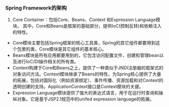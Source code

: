 ### Spring Framework的架构
1. Core Container：包括Core、Beans、Context 和Expression Language模块。
其中，Core和Beans是框架的基础部分，提供IoC(控制反转)和依赖注入的特性。
* Core模块主要包括Spring框架的核心工具类，Spring的其它组件都要用到这个包里的类，Core模块是其它组件的基本核心。
* Beans模块是所有应用都要用到的，它包含访问配置文件、创建和管理bean以及进行IoC/DI操作相关的所有类。
* Context构建于Core和Beans之上，提供了一种类似于JNDI注册器的框架式的对象访问方法。Context模块继承了Beans的特性，为Spring核心提供了大量的拓展，包括对国际化（例如资源绑定）、事件传播、资源加载和对Context的透明创建的支持。ApplicationContext接口是Context模块的关键。
* Expression Language模块提供了强大的表达式语言，用于在运行时查询和操纵对象。它是基于JSP2.1规范中的unifed expression language的拓展。